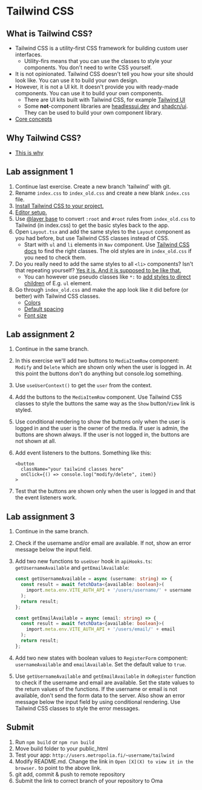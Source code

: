 # Tailwind CSS

## What is Tailwind CSS?

- Tailwind CSS is a utility-first CSS framework for building custom user interfaces.
  - Utility-firs means that you can use the classes to style your components. You don't need to write CSS yourself.
- It is not opinionated. Tailwind CSS doesn't tell you how your site should look like. You can use it to build your own
  design.
- However, it is not a UI kit. It doesn't provide you with ready-made components. You can use it to build your own
  components.
  - There are UI kits built with Tailwind CSS, for example [Tailwind UI](https://tailwindui.com/)
  - Some **not**-component libraries are [headlessui.dev](https://headlessui.dev/)
    and [shadcn/ui](https://ui.shadcn.com/). They can be used to build your own component library.
- [Core concepts](https://tailwindcss.com/docs/utility-first)

## Why Tailwind CSS?

- [This is why](https://www.youtube.com/watch?v=t-eR4hA7obg)

## Lab assignment 1

1. Continue last exercise. Create a new branch 'tailwind' with git.
2. Rename `index.css` to `index_old.css` and create a new blank `index.css` file.
3. [Install Tailwind CSS to your project.](https://tailwindcss.com/docs/guides/vite#react)
4. [Editor setup.](https://tailwindcss.com/docs/editor-setup)
5. Use [@layer base](https://tailwindcss.com/docs/adding-custom-styles#adding-base-styles) to convert `:root` and `#root` rules from `index_old.css` to Tailwind (in index.css) to get the basic styles back to the app.
6. Open `Layout.tsx` and add the same styles to the `Layout` component as you had before, but use Tailwind CSS classes
   instead of CSS.
   - Start with `ul` and `li` elements in `Nav` component. Use [Tailwind CSS docs](https://tailwindcss.com/docs) to
     find the right classes. The old styles are in `index_old.css` if you need to check them.
7. Do you really need to add the same styles to all `<li>` components? Isn't that repeating
   yourself? [Yes it is. And it is supposed to be like that.](https://tailwindcss.com/docs/reusing-styles#/dashboard)
   - You can however use pseudo classes like `*:`
     to [add styles to direct children](https://tailwindcss.com/docs/hover-focus-and-other-states#styling-direct-children)
     of E.g. `ul` element.
8. Go through `index_old.css` and make the app look like it did before (or better) with Tailwind CSS classes.
   - [Colors](https://tailwindcolor.com/)
   - [Default spacing](https://tailwindcss.com/docs/customizing-spacing#default-spacing-scale)
   - [Font size](https://tailwindcss.com/docs/font-size)

## Lab assignment 2

1. Continue in the same branch.
2. In this exercise we'll add two buttons to `MediaItemRow` component: `Modify` and `Delete` which are shown only when the user is logged in. At this point the buttons don't do anything but console.log something.
3. Use `useUserContext()` to get the `user` from the context.
4. Add the buttons to the `MediaItemRow` component. Use Tailwind CSS classes to style the buttons the same way as the `Show` button/`View` link is styled.
5. Use conditional rendering to show the buttons only when the user is logged in and the user is the owner of the media. If user is admin, the buttons are shown always. If the user is not logged in, the buttons are not shown at all.
6. Add event listeners to the buttons. Something like this:

   ```tsx
   <button
     className="your tailwind classes here"
     onClick={() => console.log("modify/delete", item)}
   >
   ```

7. Test that the buttons are shown only when the user is logged in and that the event listeners work.

## Lab assignment 3

1. Continue in the same branch.
2. Check if the username and/or email are available. If not, show an error message below the input field.
3. Add two new functions to `useUser` hook in `apiHooks.ts`: `getUsernameAvailable` and `getEmailAvailable`:

   ```ts
   const getUsernameAvailable = async (username: string) => {
     const result = await fetchData<{available: boolean}>(
       import.meta.env.VITE_AUTH_API + '/users/username/' + username
     );
     return result;
   };

   const getEmailAvailable = async (email: string) => {
     const result = await fetchData<{available: boolean}>(
       import.meta.env.VITE_AUTH_API + '/users/email/' + email
     );
     return result;
   };
   ```

4. Add two new states with boolean values to `RegisterForm` component: `usernameAvailable` and `emailAvailable`. Set the default value to `true`.
5. Use `getUsernameAvailable` and `getEmailAvailable` in `doRegister` function to check if the username and email are available. Set the state values to the return values of the functions. If the username or email is not available, don't send the form data to the server. Also show an error message below the input field by using conditional rendering. Use Tailwind CSS classes to style the error messages.

## Submit

1. Run `npm build` or `npm run build`
2. Move build folder to your public_html
3. Test your app: `http://users.metropolia.fi/~username/tailwind`
4. Modify README.md. Change the link in `Open [X](X) to view it in the browser.` to point to the above link.
5. git add, commit & push to remote repository
6. Submit the link to correct branch of your repository to Oma
